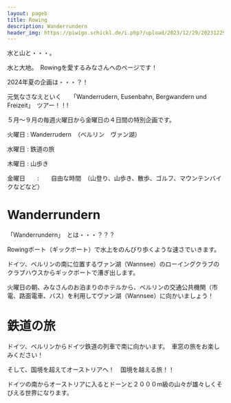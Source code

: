 ```yaml
---
layout: pageb
title: Rowing
description: Wanderrundern
header_img: https://piwigo.schickl.de/i.php?/upload/2023/12/29/20231229103023-02829317-me.jpg
---
```


水と山と・・・。

水と大地。　Rowingを愛するみなさんへのページです！

2024年夏の企画は・・・？！

元気なさなえといく　　「Wanderrudern, Eusenbahn, Bergwandern und Freizeit」　ツアー！！!

５月〜９月の毎週火曜日から金曜日の４日間の特別企画です。

火曜日 : Wanderrudern　（ベルリン　ヴァン湖）

水曜日 : 鉄道の旅　

木曜日 : 山歩き

金曜日　　:　　自由な時間　（山登り、山歩き、散歩、ゴルフ、マウンテンバイクなどなど）

# Wanderrundern

「Wanderrundern」　とは・・・？？？

Rowingボート（ギックボート）で水上をのんびり歩くような速さでいきます。　

ドイツ、ベルリンの南に位置するヴァン湖（Wannsee）のローイングクラブのクラブハウスからギックボートで漕ぎ出します。

火曜日の朝、みなさんのお泊まりのホテルから、ベルリンの交通公共機関（市電、路面電車、バス）を利用してヴァン湖（Wannsee）に向かいましょう！

# 鉄道の旅

ドイツ、ベルリンからドイツ鉄道の列車で南に向かいます。　車窓の旅をお楽しみください！



そして、国境を超えてオーストリアへ！　国境を越える旅！！

ドイツの南からオーストリアに入るとドーンと２０００m級の山々が雄々しくそびえる世界になります。



